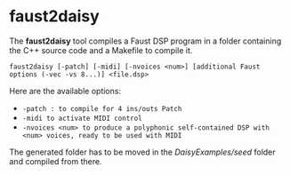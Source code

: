 # faust2daisy

The **faust2daisy** tool compiles a Faust DSP program in a folder containing the C++ source code and a Makefile to compile it.  

`faust2daisy [-patch] [-midi] [-nvoices <num>] [additional Faust options (-vec -vs 8...)] <file.dsp>`

Here are the available options:

- `-patch : to compile for 4 ins/outs Patch`
- `-midi to activate MIDI control`
- `-nvoices <num> to produce a polyphonic self-contained DSP with <num> voices, ready to be used with MIDI`

The generated folder has to be moved in the *DaisyExamples/seed* folder and compiled from there.
